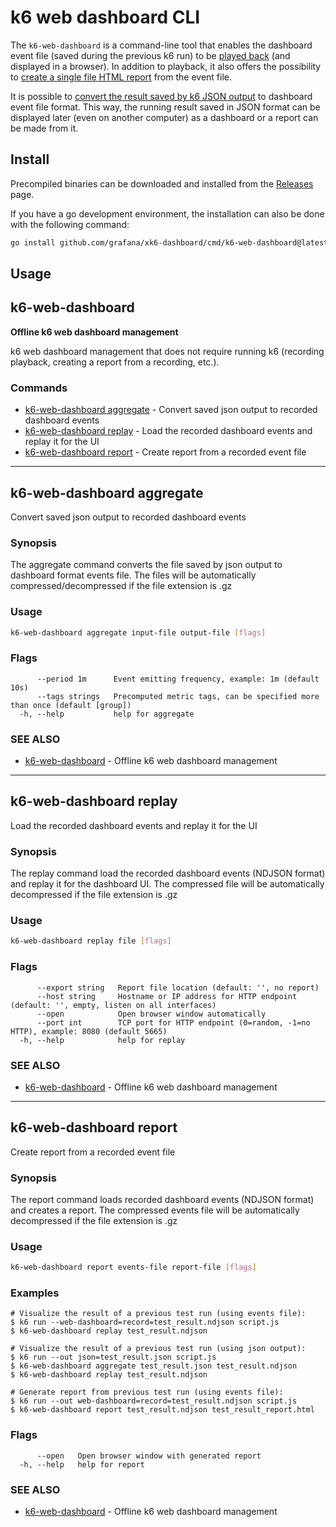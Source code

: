 <!--
SPDX-FileCopyrightText: 2023 Raintank, Inc. dba Grafana Labs

SPDX-License-Identifier: AGPL-3.0-only
-->

# k6 web dashboard CLI 

The `k6-web-dashboard` is a command-line tool that enables the dashboard event file (saved during the previous k6 run) to be [played back](#k6-web-dashboard-replay) (and displayed in a browser). In addition to playback, it also offers the possibility to [create a single file HTML report](#k6-web-dashboard-report) from the event file.

It is possible to [convert the result saved by k6 JSON output](#k6-web-dashboard-aggregate) to dashboard event file format. This way, the running result saved in JSON format can be displayed later (even on another computer) as a dashboard or a report can be made from it.

## Install

Precompiled binaries can be downloaded and installed from the [Releases](https://github.com/grafana/xk6-dashboard/releases) page.

If you have a go development environment, the installation can also be done with the following command:

```bash
go install github.com/grafana/xk6-dashboard/cmd/k6-web-dashboard@latest
```

## Usage
<!-- #region cli -->
## k6-web-dashboard

**Offline k6 web dashboard management**

k6 web dashboard management that does not require running k6 (recording playback, creating a report from a recording, etc.).

### Commands

* [k6-web-dashboard aggregate](#k6-web-dashboard-aggregate)	 - Convert saved json output to recorded dashboard events
* [k6-web-dashboard replay](#k6-web-dashboard-replay)	 - Load the recorded dashboard events and replay it for the UI
* [k6-web-dashboard report](#k6-web-dashboard-report)	 - Create report from a recorded event file

---

## k6-web-dashboard aggregate

Convert saved json output to recorded dashboard events

### Synopsis

The aggregate command converts the file saved by json output to dashboard format events file.
The files will be automatically compressed/decompressed if the file extension is .gz

### Usage

```bash
k6-web-dashboard aggregate input-file output-file [flags]
```

### Flags

```
      --period 1m      Event emitting frequency, example: 1m (default 10s)
      --tags strings   Precomputed metric tags, can be specified more than once (default [group])
  -h, --help           help for aggregate
```

### SEE ALSO

* [k6-web-dashboard](#k6-web-dashboard)	 - Offline k6 web dashboard management

---

## k6-web-dashboard replay

Load the recorded dashboard events and replay it for the UI

### Synopsis

The replay command load the recorded dashboard events (NDJSON format) and replay it for the dashboard UI.
The compressed file will be automatically decompressed if the file extension is .gz

### Usage

```bash
k6-web-dashboard replay file [flags]
```

### Flags

```
      --export string   Report file location (default: '', no report)
      --host string     Hostname or IP address for HTTP endpoint (default: '', empty, listen on all interfaces)
      --open            Open browser window automatically
      --port int        TCP port for HTTP endpoint (0=random, -1=no HTTP), example: 8080 (default 5665)
  -h, --help            help for replay
```

### SEE ALSO

* [k6-web-dashboard](#k6-web-dashboard)	 - Offline k6 web dashboard management

---

## k6-web-dashboard report

Create report from a recorded event file

### Synopsis

The report command loads recorded dashboard events (NDJSON format) and creates a report.
The compressed events file will be automatically decompressed if the file extension is .gz

### Usage

```bash
k6-web-dashboard report events-file report-file [flags]
```

### Examples

```
# Visualize the result of a previous test run (using events file):
$ k6 run --web-dashboard=record=test_result.ndjson script.js
$ k6-web-dashboard replay test_result.ndjson

# Visualize the result of a previous test run (using json output):
$ k6 run --out json=test_result.json script.js
$ k6-web-dashboard aggregate test_result.json test_result.ndjson
$ k6-web-dashboard replay test_result.ndjson

# Generate report from previous test run (using events file):
$ k6 run --out web-dashboard=record=test_result.ndjson script.js
$ k6-web-dashboard report test_result.ndjson test_result_report.html
```

### Flags

```
      --open   Open browser window with generated report
  -h, --help   help for report
```

### SEE ALSO

* [k6-web-dashboard](#k6-web-dashboard)	 - Offline k6 web dashboard management

<!-- #endregion cli -->
